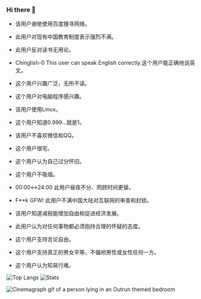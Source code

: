 ### Hi there 👋

- 该用户谢绝使用百度搜寻网络。
- 此用户对现有中国教育制度表示强烈不满。
- 此用户反对读书无用论。
- Chinglish-0	This user can speak English correctly.这个用户能正确地说英文。

- 这个用户兴趣广泛，无所不读。
- 这个用户对电脑程序感兴趣。
- 该用户使用Linux。
- 这个用户知道0.999…就是1。
- 该用户不喜欢微信和QQ。

- 这个用户很宅。
- 这个用户认为自己过分怀旧。
- 这个用户不吸烟。
- 00:00↔24:00	此用户昼夜不分、罔顾时间更替。
- F**k GFW!	此用户不满中国大陆对互联网的审查和封锁。
- 该用户知道减税能增加自由和促进经济发展。
- 此用户认为对任何事物都必须抱持合理的怀疑的态度。
- 这个用户支持言论自由。
- 这个用户支持真正的男女平等，不偏袒男性或女性任何一方。
- 这个用户认为知易行难。


![Top Langs](https://github-readme-stats.vercel.app/api/top-langs/?username=sjclijie&hide=html&card_width=355&theme=merko)
![Stats](https://github-readme-stats.vercel.app/api?username=sjclijie&show_icons=true&count_private=true&line_height=40)


![Cinemagraph gif of a person lying in an Outrun themed bedroom](https://i.imgur.com/ZDw8tlA.gif)
